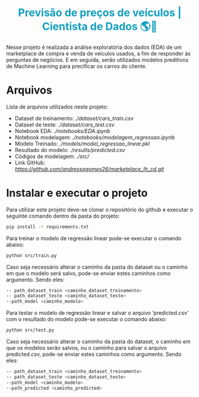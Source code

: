 # <h1 align="center"><font color = #119fbf>Previsão de preços de veículos | Cientista de Dados 🌎🚀</font></h1>
Nesse projeto é realizada a análise exploratória dos dados (EDA) de um marketplace de compra e venda de veículos usados, a fim de responder às perguntas de negócios. E em seguida, serão utilizados modelos preditivos de Machine Learning para precificar os carros do cliente. 

# Arquivos
Lista de arquivos utilizados neste projeto:
- Dataset de treinamento: *./dataset/cars_train.csv*
- Dataset de teste: *./dataset/cars_test.csv*
- Notebook EDA: *./notebooks/EDA.ipynb*
- Notebook modelagem: *./notebooks/modelagem_regressao.ipynb*
- Modelo Treinado: *./models/model_regressao_linear.pkl*
- Resultado do modelo: *./results/predicted.csv*
- Códigos de modelagem: *./src/*
- Link GitHub: *https://github.com/andressagomes26/marketplace_lh_cd.git*

# Instalar e executar o projeto

Para utilizar este projeto deve-se clonar o repositório do github e executar o seguinte comando dentro da pasta do projeto:

```bash
pip install -r requirements.txt
```

Para treinar o modelo de regressão linear pode-se executar o comando abaixo:

```bash
python src/train.py
```

Caso seja necessário alterar o caminho da pasta do dataset ou o caminho em que o modelo será salvo, pode-se enviar estes caminhos como argumento. Sendo eles:

```bash
-- path_dataset_train <caminho_dataset_treinamento> 
-- path_dataset_teste <caminho_dataset_teste> 
--path_model <caminho_modelo>
```

Para testar o modelo de regressão linear e salvar o arquivo ‘predicted.csv’ com o resultado do modelo pode-se executar o comando abaixo:
```bash
python src/test.py
```

Caso seja necessário alterar o caminho da pasta do dataset, o caminho em que os modelos serão salvos, ou o caminho para salvar o arquivo predicted.csv, pode-se enviar estes caminhos como argumento. Sendo eles:
```bash
-- path_dataset_train <caminho_dataset_treinamento> 
-- path_dataset_teste <caminho_dataset_teste> 
--path_model <caminho_modelo>
--path_predicted <caminho_predicted>
```
